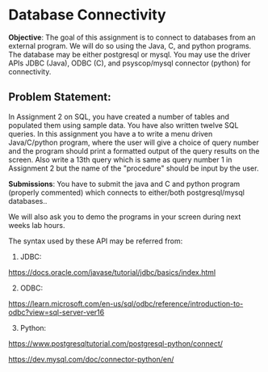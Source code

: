 # Database Connectivity
**Objective**: The goal of this assignment is to connect to databases from an external program. We will do so using the Java, C, and python programs. The database may be either postgresql or mysql. You may use the driver APIs JDBC (Java), ODBC (C), and psyscop/mysql connector (python) for connectivity.

## Problem Statement:

In Assignment 2 on SQL, you have created a number of tables and populated them using sample data. You have also written twelve SQL queries. In this assignment you have a to write a menu driven Java/C/python program, where the user will give a choice of query number and the program should print a formatted output of the query results on the screen. Also write a 13th query which is same as query number 1 in Assignment 2 but the name of the "procedure" should be input by the user.

**Submissions**: You have to submit the java and C and python program (properly commented) which connects to either/both postgresql/mysql databases..

We will also ask you to demo the programs in your screen during next weeks lab hours.

The syntax used by these API may be referred from:

1. JDBC:

https://docs.oracle.com/javase/tutorial/jdbc/basics/index.html

2. ODBC:

https://learn.microsoft.com/en-us/sql/odbc/reference/introduction-to-odbc?view=sql-server-ver16

3. Python:

https://www.postgresqltutorial.com/postgresql-python/connect/

https://dev.mysql.com/doc/connector-python/en/